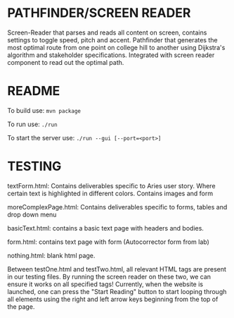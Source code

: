 # PATHFINDER/SCREEN READER

Screen-Reader that parses and reads all content on screen, contains settings to toggle speed, pitch and accent.
Pathfinder that generates the most optimal route from one point on college hill to another using Dijkstra's algorithm and stakeholder specifications.
Integrated with screen reader component to read out the optimal path.

# README
To build use:
`mvn package`

To run use:
`./run`

To start the server use:
`./run --gui [--port=<port>]`

# TESTING
textForm.html:
Contains deliverables specific to Aries user story. Where certain 
text is highlighted in different colors. Contains images and form

moreComplexPage.html:
Contains deliverables specific to forms, tables and drop down menu

basicText.html:
contains a basic text page with headers and bodies. 

form.html:
contains text page with form (Autocorrector form from lab)

nothing.html:
blank html page.


Between testOne.html and testTwo.html, all relevant HTML tags
are present in our testing files. By running the screen reader on
these two, we can ensure it works on all specified tags! Currently,
when the website is launched, one can press the "Start Reading" button to 
start looping through all elements using
the right and left arrow keys beginning from the top of the page.
